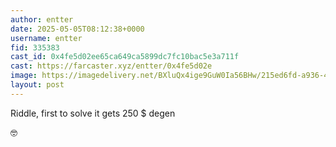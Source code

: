 ```yaml
---
author: entter
date: 2025-05-05T08:12:38+0000
username: entter
fid: 335383
cast_id: 0x4fe5d02ee65ca649ca5899dc7fc10bac5e3a711f
cast: https://farcaster.xyz/entter/0x4fe5d02e
image: https://imagedelivery.net/BXluQx4ige9GuW0Ia56BHw/215ed6fd-a936-457a-87a9-4ceff3040e00/original
layout: post
---
```


Riddle, first to solve it gets 250 $ degen

🤓

<img src='https://imagedelivery.net/BXluQx4ige9GuW0Ia56BHw/215ed6fd-a936-457a-87a9-4ceff3040e00/original' alt='' referrerpolicy='no-referrer'/>
